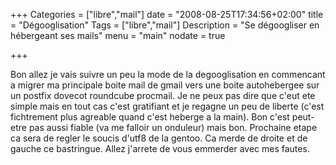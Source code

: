 +++
Categories = ["libre","mail"]
date = "2008-08-25T17:34:56+02:00"
title = "Dégooglisation"
Tags = ["libre","mail"]
Description = "Se dégoogliser en hébergeant ses mails"
menu = "main"
nodate = true

+++

Bon allez je vais suivre un peu la mode de la degooglisation en commencant a migrer ma principale boite mail de gmail vers une boite autohebergee sur un postfix dovecot roundcube procmail. Je ne peux pas dire que c'eut ete simple mais en tout cas c'est gratifiant et je regagne un peu de liberte (c'est fichtrement plus agreable quand c'est heberge a la main). Bon c'est peut-etre pas aussi fiable (va me falloir un onduleur) mais bon. Prochaine etape ca sera de regler le soucis d'utf8 de la gentoo. Ca merde de droite et de gauche ce bastringue. Allez j'arrete de vous emmerder avec mes fautes.

